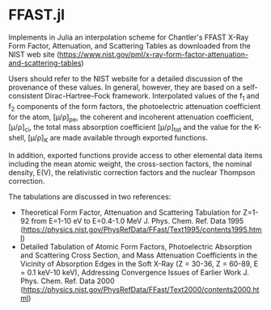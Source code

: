 # FFAST.jl
Implements in Julia an interpolation scheme for Chantler's FFAST X-Ray Form Factor, Attenuation, and Scattering Tables as downloaded from the NIST web site (https://www.nist.gov/pml/x-ray-form-factor-attenuation-and-scattering-tables)

Users should refer to the NIST website for a detailed discussion of the provenance of these values. In general, however, they are based on a self-consistent Dirac-Hartree-Fock framework.  Interpolated values of the f<sub>1</sub> and f<sub>2</sub> components of the form factors, the photoelectric attenuation coefficient for the atom, [µ/ρ]<sub>pe</sub>, the coherent and incoherent attenuation coefficient, [μ/ρ]<sub>ci</sub>, the total mass absorption coefficient [μ/ρ]<sub>tot</sub> and the value for the K-shell, [µ/ρ]<sub>K</sub> are made available through exported functions.

In addition, exported functions provide access to other elemental data items including the mean atomic weight, the cross-section factors, the nominal density, E(V), the relativistic correction factors and the nuclear Thompson correction.

The tabulations are discussed in two references:
* Theoretical Form Factor, Attenuation and Scattering Tabulation for Z=1-92 from E=1-10 eV to E=0.4-1.0 MeV
J. Phys. Chem. Ref. Data 1995 (https://physics.nist.gov/PhysRefData/FFast/Text1995/contents1995.html)
* Detailed Tabulation of Atomic Form Factors, Photoelectric Absorption and Scattering Cross Section, and Mass Attenuation Coefficients in the Vicinity of Absorption Edges in the Soft X-Ray (Z = 30-36, Z = 60-89, E = 0.1 keV-10 keV), Addressing Convergence Issues of Earlier Work
J. Phys. Chem. Ref. Data 2000 (https://physics.nist.gov/PhysRefData/FFast/Text2000/contents2000.html)
